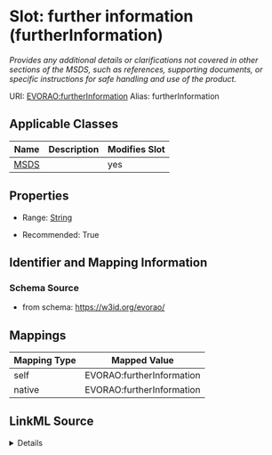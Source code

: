 

# Slot: further information (furtherInformation) 


_Provides any additional details or clarifications not covered in other sections of the MSDS, such as references, supporting documents, or specific instructions for safe handling and use of the product._





URI: [EVORAO:furtherInformation](https://w3id.org/evorao/furtherInformation)
Alias: furtherInformation

<!-- no inheritance hierarchy -->





## Applicable Classes

| Name | Description | Modifies Slot |
| --- | --- | --- |
| [MSDS](MSDS.md) |  |  yes  |







## Properties

* Range: [String](String.md)

* Recommended: True





## Identifier and Mapping Information







### Schema Source


* from schema: https://w3id.org/evorao/




## Mappings

| Mapping Type | Mapped Value |
| ---  | ---  |
| self | EVORAO:furtherInformation |
| native | EVORAO:furtherInformation |




## LinkML Source

<details>
```yaml
name: furtherInformation
description: Provides any additional details or clarifications not covered in other
  sections of the MSDS, such as references, supporting documents, or specific instructions
  for safe handling and use of the product.
title: further information
from_schema: https://w3id.org/evorao/
rank: 1000
alias: furtherInformation
domain_of:
- MSDS
range: string
required: false
recommended: true
multivalued: false

```
</details>